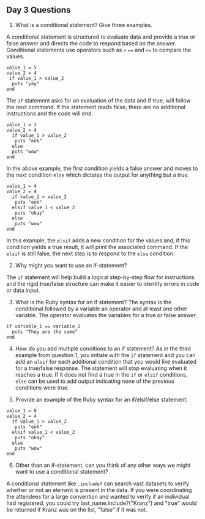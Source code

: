 ## Day 3 Questions

1. What is a conditional statement? Give three examples.

A conditional statement is structured to evaluate data and provide a true or false answer and directs the code to respond based on the answer.
Conditional statements use operators such as `>` `==` and `<=` to compare the values.

```
value_1 = 5
value_2 = 4
 if value_1 > value_2
  puts "yay"
end
```
The `if` statement asks for an evaluation of the data and if true, will follow the next command. If the statement reads false, there are no additional instructions and the code will end.

```
value_1 = 3
value_2 = 4
  if value_1 > value_2
   puts "eek"
  else
  puts "wow"
end
```
In the above example, the first condition yields a false answer and moves to the next condition `else` which dictates the output for anything but a true.

```
value_1 = 4
value_2 = 4
  if value_1 > value_2
   puts "eek"
  elsif value_1 < value_2
   puts "okay"
  else
   puts "wow"
end
```
In this example, the `elsif` adds a new condition for the values and, if this condition yields a true result, it will print the associated command. If the `elsif` is still false, the next step is to respond to the `else` condition.


2.  Why might you want to use an if-statement?

The `if` statement will help build a logical step-by-step flow for instructions and the rigid true/false structure can make it easier to identify errors in code or data input.

3.  What is the Ruby syntax for an if statement?
The syntax is the conditional followed by a variable an operator and at least one other variable. The operator evaluates the variables for a true or false answer.

```
if variable_1 == variable_2
  puts "They are the same"
end
```

4. How do you add multiple conditions to an if statement?
As in the third example from question 1, you initiate with the `if` statement and you can add an `elsif` for each additional condition that you would like evaluated for a true/false response. The statement will stop evaluating when it reaches a true. If it does not find a true in the `if` or `elsif` conditions, `else` can be used to add output indicating none of the previous conditions were true.

5. Provide an example of the Ruby syntax for an if/elsif/else statement:

```
value_1 = 0
value_2 = 4
  if value_1 > value_2
   puts "eek"
  elsif value_1 < value_2
   puts "okay"
  else
   puts "wow"
end
```

6. Other than an if-statement, can you think of any other ways we might want to use a conditional statement?

A conditional statement like `.include?` can search vast datasets to verify whether or not an element is present in the data. If you were coordinating the attendees for a large convention and wanted to verify if an individual had registered, you could try last_name.include?("Kranz")
and "true" would be returned if Kranz was on the list, "false" if it was not.
